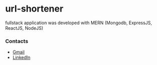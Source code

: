 # url-shortener

fullstack application was developed with MERN (Mongodb, ExpressJS, ReactJS, NodeJS)

### Contacts

- [Gmail](mailto:kirademiurge@yandex.com)
- [LinkedIn](https://www.linkedin.com/in/kirademiurge)
